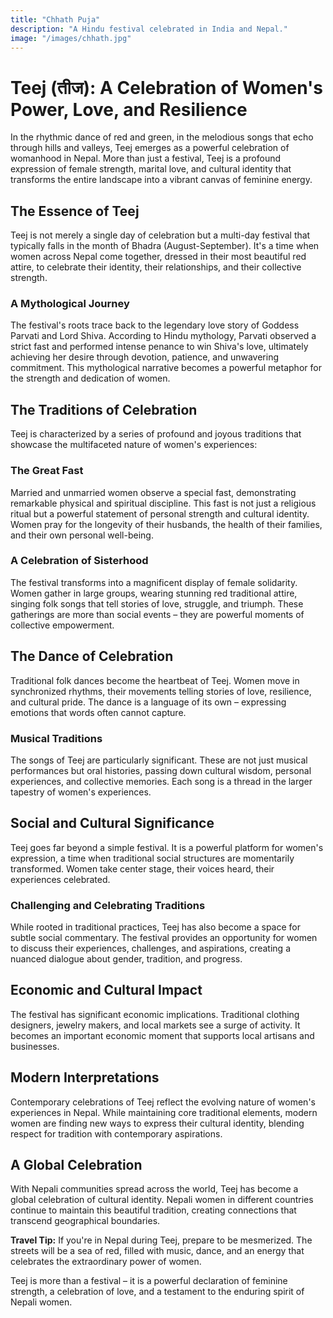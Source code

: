 ```yaml
---
title: "Chhath Puja"
description: "A Hindu festival celebrated in India and Nepal."
image: "/images/chhath.jpg"
---
```


# Teej (तीज): A Celebration of Women's Power, Love, and Resilience

In the rhythmic dance of red and green, in the melodious songs that echo through hills and valleys, Teej emerges as a powerful celebration of womanhood in Nepal. More than just a festival, Teej is a profound expression of female strength, marital love, and cultural identity that transforms the entire landscape into a vibrant canvas of feminine energy.

## The Essence of Teej

Teej is not merely a single day of celebration but a multi-day festival that typically falls in the month of Bhadra (August-September). It's a time when women across Nepal come together, dressed in their most beautiful red attire, to celebrate their identity, their relationships, and their collective strength.

### A Mythological Journey

The festival's roots trace back to the legendary love story of Goddess Parvati and Lord Shiva. According to Hindu mythology, Parvati observed a strict fast and performed intense penance to win Shiva's love, ultimately achieving her desire through devotion, patience, and unwavering commitment. This mythological narrative becomes a powerful metaphor for the strength and dedication of women.

## The Traditions of Celebration

Teej is characterized by a series of profound and joyous traditions that showcase the multifaceted nature of women's experiences:

### The Great Fast

Married and unmarried women observe a special fast, demonstrating remarkable physical and spiritual discipline. This fast is not just a religious ritual but a powerful statement of personal strength and cultural identity. Women pray for the longevity of their husbands, the health of their families, and their own personal well-being.

### A Celebration of Sisterhood

The festival transforms into a magnificent display of female solidarity. Women gather in large groups, wearing stunning red traditional attire, singing folk songs that tell stories of love, struggle, and triumph. These gatherings are more than social events – they are powerful moments of collective empowerment.

## The Dance of Celebration

Traditional folk dances become the heartbeat of Teej. Women move in synchronized rhythms, their movements telling stories of love, resilience, and cultural pride. The dance is a language of its own – expressing emotions that words often cannot capture.

### Musical Traditions

The songs of Teej are particularly significant. These are not just musical performances but oral histories, passing down cultural wisdom, personal experiences, and collective memories. Each song is a thread in the larger tapestry of women's experiences.

## Social and Cultural Significance

Teej goes far beyond a simple festival. It is a powerful platform for women's expression, a time when traditional social structures are momentarily transformed. Women take center stage, their voices heard, their experiences celebrated.

### Challenging and Celebrating Traditions

While rooted in traditional practices, Teej has also become a space for subtle social commentary. The festival provides an opportunity for women to discuss their experiences, challenges, and aspirations, creating a nuanced dialogue about gender, tradition, and progress.

## Economic and Cultural Impact

The festival has significant economic implications. Traditional clothing designers, jewelry makers, and local markets see a surge of activity. It becomes an important economic moment that supports local artisans and businesses.

## Modern Interpretations

Contemporary celebrations of Teej reflect the evolving nature of women's experiences in Nepal. While maintaining core traditional elements, modern women are finding new ways to express their cultural identity, blending respect for tradition with contemporary aspirations.

## A Global Celebration

With Nepali communities spread across the world, Teej has become a global celebration of cultural identity. Nepali women in different countries continue to maintain this beautiful tradition, creating connections that transcend geographical boundaries.

**Travel Tip:** If you're in Nepal during Teej, prepare to be mesmerized. The streets will be a sea of red, filled with music, dance, and an energy that celebrates the extraordinary power of women.

Teej is more than a festival – it is a powerful declaration of feminine strength, a celebration of love, and a testament to the enduring spirit of Nepali women.